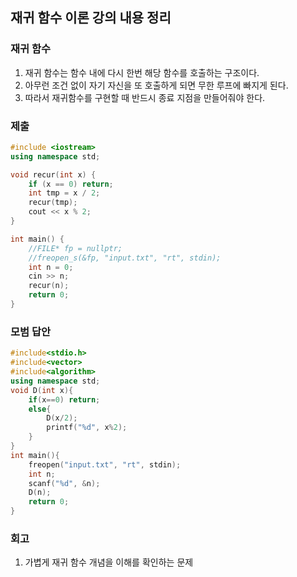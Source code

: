 ## 재귀 함수 이론 강의 내용 정리

### 재귀 함수
1. 재귀 함수는 함수 내에 다시 한번 해당 함수를 호출하는 구조이다.
2. 아무런 조건 없이 자기 자신을 또 호출하게 되면 무한 루프에 빠지게 된다.
3. 따라서 재귀함수를 구현할 때 반드시 종료 지점을 만들어줘야 한다.

### 제출
``` Cpp
#include <iostream>
using namespace std;

void recur(int x) {
    if (x == 0) return;
    int tmp = x / 2;
    recur(tmp);
    cout << x % 2;
}

int main() {
    //FILE* fp = nullptr;
    //freopen_s(&fp, "input.txt", "rt", stdin);
    int n = 0;
    cin >> n;
    recur(n);
    return 0;
}
```

### 모범 답안
``` Cpp
#include<stdio.h>
#include<vector>
#include<algorithm>
using namespace std;    
void D(int x){
    if(x==0) return;
    else{
        D(x/2);
        printf("%d", x%2);
    }
}    
int main(){
    freopen("input.txt", "rt", stdin);
    int n;
    scanf("%d", &n);
    D(n);
    return 0;
}
```

### 회고
1. 가볍게 재귀 함수 개념을 이해를 확인하는 문제